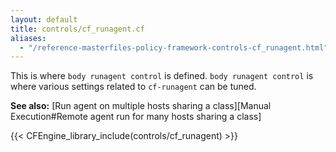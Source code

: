 ```yaml
---
layout: default
title: controls/cf_runagent.cf
aliases:
  - "/reference-masterfiles-policy-framework-controls-cf_runagent.html"
---
```


This is where `body runagent control` is defined. `body runagent control` is where
various settings related to `cf-runagent` can be tuned.

**See also:** [Run agent on multiple hosts sharing a class][Manual Execution#Remote agent run for many hosts sharing a class]

{{< CFEngine_library_include(controls/cf_runagent) >}}
